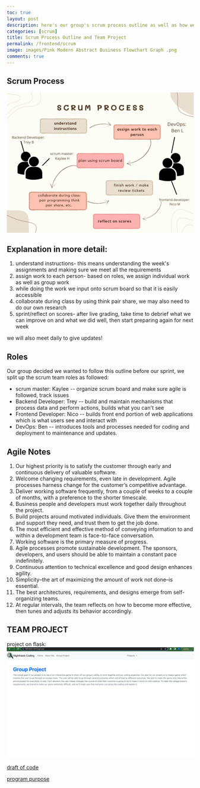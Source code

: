 ```yaml
---
toc: true
layout: post
description: here's our group's scrum process outline as well as how we plan to implement agile methodology. we also included our team project code draft and program purpose/function
categories: [scrum]
title: Scrum Process Outline and Team Project 
permalink: /frontend/scrum
image: images/Pink Modern Abstract Business Flowchart Graph .png
comments: true
---
```

## Scrum Process

![image](https://github.com/kayleehou/myproject/blob/master/images/Pink%20Modern%20Abstract%20Business%20Flowchart%20Graph%20.png?raw=true)

## Explanation in more detail: 
1. understand instructions- this means understanding the week's assignments and making sure we meet all the requirements 
2. assign work to each person- based on roles, we assign individual work as well as group work 
3. while doing the work we input onto scrum board so that it is easily accessible 
4. collaborate during class by using think pair share, we may also need to do our own research 
5. sprint/reflect on scores- after live grading, take time to debrief what we can improve on and what we did well, then start preparing again for next week 

we will also meet daily to give updates!

## Roles

Our group decided we wanted to follow this outline before our sprint, we split up the scrum team roles as followed: 
- scrum master: Kaylee -- organize scrum board and make sure agile is followed, track issues 
- Backend Developer: Trey -- build and maintain mechanisms that process data and perform actions, builds what you can't see 
- Frontend Developer: Nico -- builds front end portion of web applications which is what users see and interact with 
- DevOps: Ben -- introduces tools and processes needed for coding and deployment to maintenance and updates. 

## Agile Notes
1. Our highest priority is to satisfy the customer through early and continuous delivery of valuable software.
2. Welcome changing requirements, even late in development. Agile processes harness change for the customer’s competitive advantage.
3. Deliver working software frequently, from a couple of weeks to a couple of months, with a preference to the shorter timescale.
4. Business people and developers must work together daily throughout the project.
5. Build projects around motivated individuals. Give them the environment and support they need, and trust them to get the job done.
6. The most efficient and effective method of conveying information to and within a development team is face-to-face conversation.
7. Working software is the primary measure of progress.
8. Agile processes promote sustainable development. The sponsors, developers, and users should be able to maintain a constant pace indefinitely.
9. Continuous attention to technical excellence and good design enhances agility.
10. Simplicity–the art of maximizing the amount of work not done–is essential.
11. The best architectures, requirements, and designs emerge from self-organizing teams.
12. At regular intervals, the team reflects on how to become more effective, then tunes and adjusts its behavior accordingly.

## TEAM PROJECT 
project on flask: 
![image](https://github.com/kayleehou/myproject/blob/master/images/Screen%20Shot%202022-09-26%20at%2012.32.08%20AM.png?raw=true)

<a href="https://t-dev-ccm.github.io/Fastpage-setup/2022/09/23/Adventure-Game.html" rel="nofollow">draft of code</a>

<a href="https://nicolasmosqueda.github.io/APCSP/week%205/2022/09/25/Program-Purpose.html" rel="nofollow">program purpose</a>